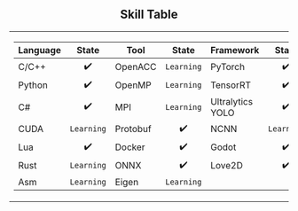 ## <div align="center">Skill Table </div> 
<div align="center">
<table>
  <tr>
    <td>
      <div>

| Language  | State       | Tool       | State       | Framework           | State       |
|-----------|:-----------:|------------|:-----------:|---------------------|:-----------:|
| C/C++     | ✔️          | OpenACC    | `Learning`  | PyTorch             | ✔️          |
| Python    | ✔️          | OpenMP     | `Learning`  | TensorRT            | ✔️          |
| C#        | ✔️          | MPI        | `Learning`  | Ultralytics YOLO    | ✔️          |
| CUDA      | `Learning`  | Protobuf   | ✔️          | NCNN                | `Learning`  |
| Lua       | ✔️          | Docker     | ✔️          |Godot                     |✔️             |
| Rust      | `Learning`  | ONNX       | ✔️           |Love2D                     |✔️             |
| Asm       | `Learning`  | Eigen      | `Learning`   |                     |             |



 </div> 
    </td>
    <td>
    <img src="https://github-readme-stats.vercel.app/api/top-langs/?username=akira4O4&layout=donut-vertical&theme=vue-dark" align="center" />
   </td>
  </tr>
</table>
 </div> 


